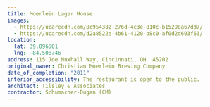 ```yaml
---
title: Moerlein Lager House
images:
  - https://ucarecdn.com/8c954382-276d-4c3e-810c-b15290a67dd7/
  - https://ucarecdn.com/d2a8522e-4b61-4120-b8c0-af0d2d603f63/
location:
  lat: 39.096501
  lng: -84.508746
address: 115 Joe Nuxhall Way, Cincinnati, OH  45202
original_owner: Christian Moerlein Brewing Company
date_of_completion: "2011"
interior_accessibility: The restaurant is open to the public.
architect: Tilsley & Associates
contractor: Schumacher-Dugan (CM)
---
```

